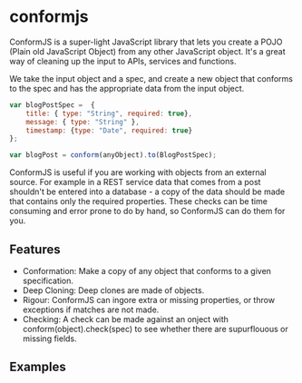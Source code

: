 conformjs
=========

ConformJS is a super-light JavaScript library that lets you create a POJO (Plain
old JavaScript Object) from any other JavaScript object. It's a great way of cleaning
up the input to APIs, services and functions.

We take the input object and a spec, and create a new object that conforms to the spec
and has the appropriate data from the input object.

````js
var blogPostSpec =  {
	title: { type: "String", required: true},
	message: { type: "String" },
	timestamp: {type: "Date", required: true}
};

var blogPost = conform(anyObject).to(BlogPostSpec);
````

ConformJS is useful if you are working with objects from an external source. For example
in a REST service data that comes from a post shouldn't be entered into a database - a copy
of the data should be made that contains only the required properties. These checks can
be time consuming and error prone to do by hand, so ConformJS can do them for you.

Features
--------

 * Conformation: Make a copy of any object that conforms to a given specification.
 * Deep Cloning: Deep clones are made of objects.
 * Rigour: ConformJS can ingore extra or missing properties, or throw exceptions if 
   matches are not made.
 * Checking: A check can be made against an onject with conform(object).check(spec)
   to see whether there are supurflouous or missing fields.

Examples
--------


